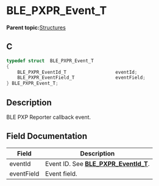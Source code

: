 # BLE\_PXPR\_Event\_T

**Parent topic:**[Structures](GUID-A9588F6C-1E36-4F3E-9BB7-C1BF21F919CA.md)

## C

```c
typedef struct  BLE_PXPR_Event_T
{
    BLE_PXPR_EventId_T                  eventId;
    BLE_PXPR_EventField_T               eventField;
} BLE_PXPR_Event_T;
```

## Description

BLE PXP Reporter callback event.

## Field Documentation

|Field|Description|
|-----|-----------|
|eventId|Event ID. See **[BLE\_PXPR\_EventId\_T](GUID-7FECC045-859E-429B-987B-C6BB9271911A.md)**.|
|eventField|Event field.|

